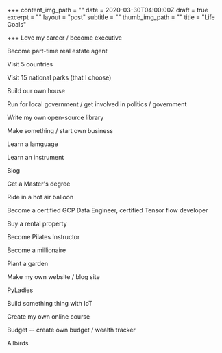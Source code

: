 +++
content_img_path = ""
date = 2020-03-30T04:00:00Z
draft = true
excerpt = ""
layout = "post"
subtitle = ""
thumb_img_path = ""
title = "Life Goals"

+++
Love my career / become executive  
  
Become part-time real estate agent  
  
Visit 5 countries  
  
Visit 15 national parks (that I choose)  
  
Build our own house  
  
Run for local government / get involved in politics / government  
  
Write my own open-source library  
  
Make something / start own business  
  
Learn a lamguage  
  
Learn an instrument  
  
Blog  
  
Get a Master's degree  
  
Ride in a hot air balloon  
  
Become a certified GCP Data Engineer, certified Tensor flow developer  
  
Buy a rental property  
  
Become Pilates Instructor  
  
Become a millionaire  
  
Plant a garden  
  
Make my own website / blog site  
  
PyLadies  
  
Build something thing with IoT  
  
Create my own online course  
  
Budget -- create own budget / wealth tracker  
  
Allbirds
